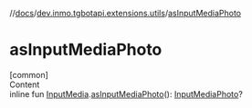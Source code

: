 //[docs](../../index.md)/[dev.inmo.tgbotapi.extensions.utils](index.md)/[asInputMediaPhoto](as-input-media-photo.md)



# asInputMediaPhoto  
[common]  
Content  
inline fun [InputMedia](../dev.inmo.tgbotapi.types.InputMedia/-input-media/index.md).[asInputMediaPhoto](as-input-media-photo.md)(): [InputMediaPhoto](../dev.inmo.tgbotapi.types.InputMedia/-input-media-photo/index.md)?  



